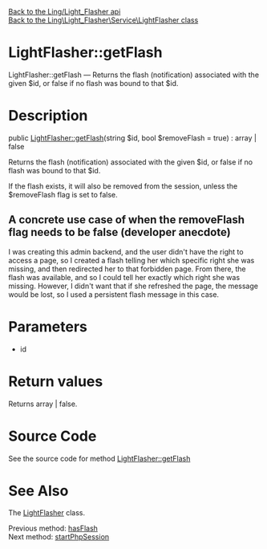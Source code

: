 [Back to the Ling/Light_Flasher api](https://github.com/lingtalfi/Light_Flasher/blob/master/doc/api/Ling/Light_Flasher.md)<br>
[Back to the Ling\Light_Flasher\Service\LightFlasher class](https://github.com/lingtalfi/Light_Flasher/blob/master/doc/api/Ling/Light_Flasher/Service/LightFlasher.md)


LightFlasher::getFlash
================



LightFlasher::getFlash — Returns the flash (notification) associated with the given $id, or false if no flash was bound to that $id.




Description
================


public [LightFlasher::getFlash](https://github.com/lingtalfi/Light_Flasher/blob/master/doc/api/Ling/Light_Flasher/Service/LightFlasher/getFlash.md)(string $id, bool $removeFlash = true) : array | false




Returns the flash (notification) associated with the given $id, or false if no flash was bound to that $id.

If the flash exists, it will also be removed from the session, unless the $removeFlash flag is set to false.



A concrete use case of when the removeFlash flag needs to be false (developer anecdote)
---------------
I was creating this admin backend, and the user didn't have the right to access a page, so I created a flash
telling her which specific right she was missing, and then redirected her to that forbidden page.
From there, the flash was available, and so I could tell her exactly which right she was missing.
However, I didn't want that if she refreshed the page, the message would be lost, so I used a persistent flash
message in this case.




Parameters
================


- id

    


Return values
================

Returns array | false.








Source Code
===========
See the source code for method [LightFlasher::getFlash](https://github.com/lingtalfi/Light_Flasher/blob/master/Service/LightFlasher.php#L142-L154)


See Also
================

The [LightFlasher](https://github.com/lingtalfi/Light_Flasher/blob/master/doc/api/Ling/Light_Flasher/Service/LightFlasher.md) class.

Previous method: [hasFlash](https://github.com/lingtalfi/Light_Flasher/blob/master/doc/api/Ling/Light_Flasher/Service/LightFlasher/hasFlash.md)<br>Next method: [startPhpSession](https://github.com/lingtalfi/Light_Flasher/blob/master/doc/api/Ling/Light_Flasher/Service/LightFlasher/startPhpSession.md)<br>

